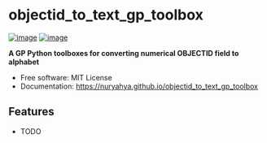 # objectid_to_text_gp_toolbox


[![image](https://img.shields.io/pypi/v/objectid_to_text_gp_toolbox.svg)](https://pypi.python.org/pypi/objectid_to_text_gp_toolbox)
[![image](https://img.shields.io/conda/vn/conda-forge/objectid_to_text_gp_toolbox.svg)](https://anaconda.org/conda-forge/objectid_to_text_gp_toolbox)


**A GP Python toolboxes for converting numerical OBJECTID field to alphabet**


-   Free software: MIT License
-   Documentation: https://nuryahya.github.io/objectid_to_text_gp_toolbox
    

## Features

-   TODO
